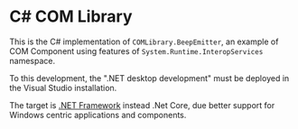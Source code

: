 # C# COM Library

This is the C# implementation of ```COMLibrary.BeepEmitter```, an example of COM Component using features of ```System.Runtime.InteropServices``` namespace.

To this development, the ".NET desktop development" must be deployed in the Visual Studio installation.

The target is [.NET Framework](https://learn.microsoft.com/en-us/dotnet/framework/interop/exposing-dotnet-components-to-com) instead .Net Core, due better support for Windows centric applications and components.
